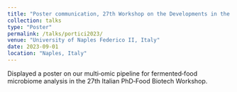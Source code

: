 ```yaml
---
title: "Poster communication, 27th Workshop on the Developments in the Italian Ph.D. Research on Food Science Technology and Biotechnology"
collection: talks
type: "Poster"
permalink: /talks/portici2023/
venue: "University of Naples Federico II, Italy"
date: 2023-09-01
location: "Naples, Italy"
---
```

Displayed a poster on our multi‐omic pipeline for fermented‐food microbiome analysis in the 27th Italian PhD‐Food Biotech Workshop.
